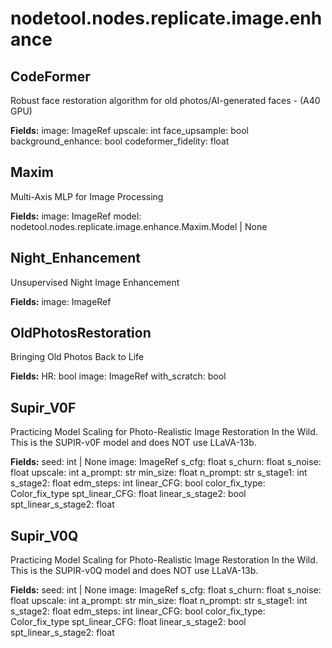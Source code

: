 # nodetool.nodes.replicate.image.enhance

## CodeFormer

Robust face restoration algorithm for old photos/AI-generated faces - (A40 GPU)

**Fields:**
image: ImageRef
upscale: int
face_upsample: bool
background_enhance: bool
codeformer_fidelity: float

## Maxim

Multi-Axis MLP for Image Processing

**Fields:**
image: ImageRef
model: nodetool.nodes.replicate.image.enhance.Maxim.Model | None

## Night_Enhancement

Unsupervised Night Image Enhancement

**Fields:**
image: ImageRef

## OldPhotosRestoration

Bringing Old Photos Back to Life

**Fields:**
HR: bool
image: ImageRef
with_scratch: bool

## Supir_V0F

Practicing Model Scaling for Photo-Realistic Image Restoration In the Wild. This is the SUPIR-v0F model and does NOT use LLaVA-13b.

**Fields:**
seed: int | None
image: ImageRef
s_cfg: float
s_churn: float
s_noise: float
upscale: int
a_prompt: str
min_size: float
n_prompt: str
s_stage1: int
s_stage2: float
edm_steps: int
linear_CFG: bool
color_fix_type: Color_fix_type
spt_linear_CFG: float
linear_s_stage2: bool
spt_linear_s_stage2: float

## Supir_V0Q

Practicing Model Scaling for Photo-Realistic Image Restoration In the Wild. This is the SUPIR-v0Q model and does NOT use LLaVA-13b.

**Fields:**
seed: int | None
image: ImageRef
s_cfg: float
s_churn: float
s_noise: float
upscale: int
a_prompt: str
min_size: float
n_prompt: str
s_stage1: int
s_stage2: float
edm_steps: int
linear_CFG: bool
color_fix_type: Color_fix_type
spt_linear_CFG: float
linear_s_stage2: bool
spt_linear_s_stage2: float

